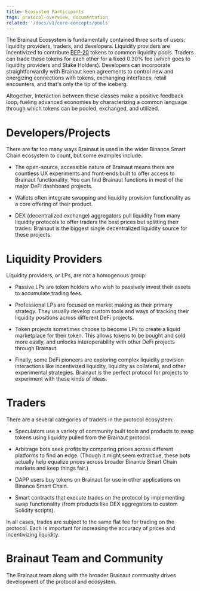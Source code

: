 ```yaml
---
title: Ecosystem Participants
tags: protocol-overview, documentation
related: '/docs/v1/core-concepts/pools'
---
```


The Brainaut Ecosystem is fundamentally contained three sorts of users: liquidity providers, traders, and developers. Liquidity providers are Incentivized to contribute [BEP-20](https://eips.ethereum.org/EIPS/eip-20) tokens to common liquidity pools. Traders can trade these tokens for each other for a fixed <Link to="/docs/v1/advanced-topics/fees">0.30% fee</Link> (which goes to liquidity providers and Stake Holders). Developers can incorporate straightforwardly with Brainaut keen agreements to control new and energizing connections with tokens, exchanging interfaces, retail encounters, and that's only the tip of the iceberg. 

Altogether, Interaction between these classes make a positive feedback loop, fueling advanced economies by characterizing a common language through which tokens can be pooled, exchanged, and utilized.


# Developers/Projects

There are far too many ways Brainaut is used in the wider Binance Smart Chain ecosystem to count, but some examples include:

- The open-source, accessible nature of Brainaut means there are countless UX experiments and front-ends built to offer access to Brainaut functionality. You can find Brainaut functions in most of the major DeFi dashboard projects.

- Wallets often integrate swapping and liquidity provision functionality as a core offering of their product.

- DEX (decentralized exchange) aggregators pull liquidity from many liquidity protocols to offer traders the best prices but splitting their trades. Brainaut is the biggest single decentralized liquidity source for these projects.


# Liquidity Providers

Liquidity providers, or LPs, are not a homogenous group:

- Passive LPs are token holders who wish to passively invest their assets to accumulate trading fees.

- Professional LPs are focused on market making as their primary strategy. They usually develop custom tools and ways of tracking their liquidity positions across different DeFi projects.

- Token projects sometimes choose to become LPs to create a liquid marketplace for their token. This allows tokens to be bought and sold more easily, and unlocks interoperability with other DeFi projects through Brainaut.

- Finally, some DeFi pioneers are exploring complex liquidity provision interactions like incentivized liquidity, liquidity as collateral, and other experimental strategies. Brainaut is the perfect protocol for projects to experiment with these kinds of ideas.

# Traders

There are a several categories of traders in the protocol ecosystem:

- Speculators use a variety of community built tools and products to swap tokens using liquidity pulled from the Brainaut protocol.

- Arbitrage bots seek profits by comparing prices across different platforms to find an edge. (Though it might seem extractive, these bots actually help equalize prices across broader Binance Smart Chain markets and keep things fair.)

- DAPP users buy tokens on Brainaut for use in other applications on Binance Smart Chain.

- Smart contracts that execute trades on the protocol by implementing swap functionality (from products like DEX aggregators to custom Solidity scripts).

In all cases, trades are subject to the same flat fee for trading on the protocol. Each is important for increasing the accuracy of prices and incentivizing liquidity.


# Brainaut Team and Community

The Brainaut team along with the broader Brainaut community drives development of the protocol and ecosystem.
